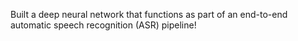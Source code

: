 Built a deep neural network that functions as part of an end-to-end automatic speech recognition (ASR) pipeline!
